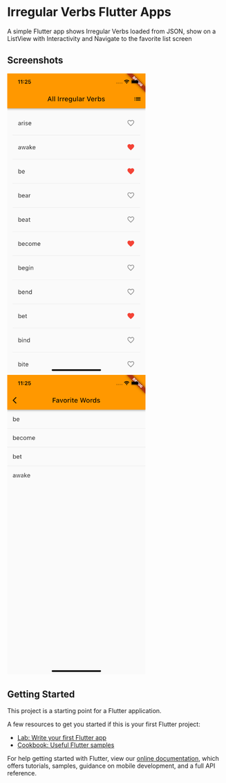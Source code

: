 # Irregular Verbs Flutter Apps

A simple Flutter app shows Irregular Verbs loaded from JSON, show on a ListView with Interactivity and Navigate to the favorite list screen

## Screenshots
<p float="left">
    <img src="screenshots/ss01.png" width="320">
    <img src="screenshots/ss02.png" width="320">
</p>


## Getting Started

This project is a starting point for a Flutter application.

A few resources to get you started if this is your first Flutter project:

- [Lab: Write your first Flutter app](https://flutter.dev/docs/get-started/codelab)
- [Cookbook: Useful Flutter samples](https://flutter.dev/docs/cookbook)

For help getting started with Flutter, view our
[online documentation](https://flutter.dev/docs), which offers tutorials,
samples, guidance on mobile development, and a full API reference.
